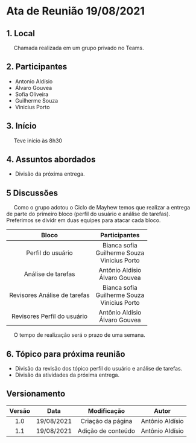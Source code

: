 # Ata de Reunião 19/08/2021

## 1. Local
<p style="text-indent: 20px; align = "justify">
Chamada realizada em um grupo privado no Teams.
</p>


## 2. Participantes
- Antonio Aldísio
- Álvaro  Gouvea 
- Sofia  Oliveira
- Guilherme  Souza
- Vinicius Porto


## 3. Início
<p style="text-indent: 20px; align = "justify">
Teve inicio às 8h30
</p>

## 4. Assuntos abordados

- Divisão da próxima entrega.


## 5 Discussões

<p style="text-indent: 20px; align = "justify">
Como o grupo adotou o Ciclo de Mayhew temos que realizar a entrega de parte do primeiro bloco (perfil do usuário e análise de tarefas). Preferimos se dividr em duas equipes para atacar cada bloco.
</p>

<center>

| Bloco | Participantes| 
|:--:|:--:|
|Perfil do usuário| Bianca sofia <br> Guilherme  Souza <br> Vinicius Porto|
|Análise de tarefas| Antônio Aldísio <br> Álvaro  Gouvea |
|Revisores Análise de tarefas| Bianca sofia <br> Guilherme  Souza <br> Vinicius Porto|
|Revisores Perfil do usuário| Antônio Aldísio <br> Álvaro  Gouvea |

</center>


<p style="text-indent: 20px; align = "justify">
O tempo de realização será o prazo de uma semana.
</p>

## 6. Tópico para próxima reunião
- Divisão da revisão dos tópico perfil do usuário e análise de tarefas.
- Divisão da atividades da próxima entrega.



## Versionamento
<center>

| Versão | Data | Modificação | Autor |
|:--:|:--:|:--:|:--:|
| 1.0  | 19/08/2021 | Criação da página| Antônio Aldísio |
| 1.1  | 19/08/2021 | Adição de conteúdo | Antônio Aldísio |

</center>